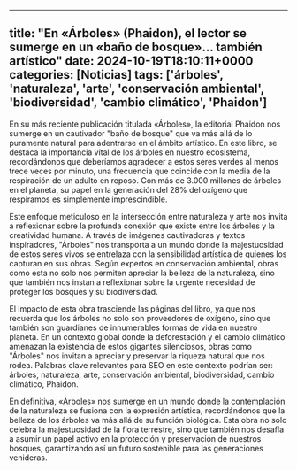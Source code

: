 
---
title: "En «Árboles» (Phaidon), el lector se sumerge en un «baño de bosque»... también artístico"
date: 2024-10-19T18:10:11+0000
categories: [Noticias]
tags: ['árboles', 'naturaleza', 'arte', 'conservación ambiental', 'biodiversidad', 'cambio climático', 'Phaidon']
---

En su más reciente publicación titulada «Árboles», la editorial Phaidon nos sumerge en un cautivador "baño de bosque" que va más allá de lo puramente natural para adentrarse en el ámbito artístico. En este libro, se destaca la importancia vital de los árboles en nuestro ecosistema, recordándonos que deberíamos agradecer a estos seres verdes al menos trece veces por minuto, una frecuencia que coincide con la media de la respiración de un adulto en reposo. Con más de 3.000 millones de árboles en el planeta, su papel en la generación del 28% del oxígeno que respiramos es simplemente imprescindible.

Este enfoque meticuloso en la intersección entre naturaleza y arte nos invita a reflexionar sobre la profunda conexión que existe entre los árboles y la creatividad humana. A través de imágenes cautivadoras y textos inspiradores, "Árboles" nos transporta a un mundo donde la majestuosidad de estos seres vivos se entrelaza con la sensibilidad artística de quienes los capturan en sus obras. Según expertos en conservación ambiental, obras como esta no solo nos permiten apreciar la belleza de la naturaleza, sino que también nos instan a reflexionar sobre la urgente necesidad de proteger los bosques y su biodiversidad.

El impacto de esta obra trasciende las páginas del libro, ya que nos recuerda que los árboles no solo son proveedores de oxígeno, sino que también son guardianes de innumerables formas de vida en nuestro planeta. En un contexto global donde la deforestación y el cambio climático amenazan la existencia de estos gigantes silenciosos, obras como "Árboles" nos invitan a apreciar y preservar la riqueza natural que nos rodea. Palabras clave relevantes para SEO en este contexto podrían ser: árboles, naturaleza, arte, conservación ambiental, biodiversidad, cambio climático, Phaidon.

En definitiva, «Árboles» nos sumerge en un mundo donde la contemplación de la naturaleza se fusiona con la expresión artística, recordándonos que la belleza de los árboles va más allá de su función biológica. Esta obra no solo celebra la majestuosidad de la flora terrestre, sino que también nos desafía a asumir un papel activo en la protección y preservación de nuestros bosques, garantizando así un futuro sostenible para las generaciones venideras.
    